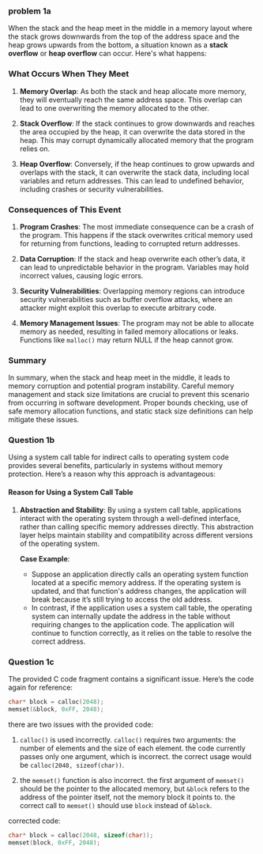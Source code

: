 ### problem 1a
When the stack and the heap meet in the middle in a memory layout where the stack grows downwards from the top of the address space and the heap grows upwards from the bottom, a situation known as a **stack overflow** or **heap overflow** can occur. Here's what happens:

### What Occurs When They Meet

1. **Memory Overlap**: As both the stack and heap allocate more memory, they will eventually reach the same address space. This overlap can lead to one overwriting the memory allocated to the other.

2. **Stack Overflow**: If the stack continues to grow downwards and reaches the area occupied by the heap, it can overwrite the data stored in the heap. This may corrupt dynamically allocated memory that the program relies on.

3. **Heap Overflow**: Conversely, if the heap continues to grow upwards and overlaps with the stack, it can overwrite the stack data, including local variables and return addresses. This can lead to undefined behavior, including crashes or security vulnerabilities.

### Consequences of This Event

1. **Program Crashes**: The most immediate consequence can be a crash of the program. This happens if the stack overwrites critical memory used for returning from functions, leading to corrupted return addresses.

2. **Data Corruption**: If the stack and heap overwrite each other’s data, it can lead to unpredictable behavior in the program. Variables may hold incorrect values, causing logic errors.

3. **Security Vulnerabilities**: Overlapping memory regions can introduce security vulnerabilities such as buffer overflow attacks, where an attacker might exploit this overlap to execute arbitrary code.

4. **Memory Management Issues**: The program may not be able to allocate memory as needed, resulting in failed memory allocations or leaks. Functions like `malloc()` may return NULL if the heap cannot grow.

### Summary

In summary, when the stack and heap meet in the middle, it leads to memory corruption and potential program instability. Careful memory management and stack size limitations are crucial to prevent this scenario from occurring in software development. Proper bounds checking, use of safe memory allocation functions, and static stack size definitions can help mitigate these issues.




### Question 1b

Using a system call table for indirect calls to operating system code provides several benefits, particularly in systems without memory protection. Here’s a reason why this approach is advantageous:

#### Reason for Using a System Call Table

1. **Abstraction and Stability**: By using a system call table, applications interact with the operating system through a well-defined interface, rather than calling specific memory addresses directly. This abstraction layer helps maintain stability and compatibility across different versions of the operating system.

   **Case Example**:
   - Suppose an application directly calls an operating system function located at a specific memory address. If the operating system is updated, and that function's address changes, the application will break because it’s still trying to access the old address. 
   - In contrast, if the application uses a system call table, the operating system can internally update the address in the table without requiring changes to the application code. The application will continue to function correctly, as it relies on the table to resolve the correct address.

### Question 1c

The provided C code fragment contains a significant issue. Here’s the code again for reference:

```c
char* block = calloc(2048);
memset(&block, 0xFF, 2048);
```


there are two issues with the provided code:

1. `calloc()` is used incorrectly. `calloc()` requires two arguments: the number of elements and the size of each element. the code currently passes only one argument, which is incorrect. the correct usage would be `calloc(2048, sizeof(char))`.

2. the `memset()` function is also incorrect. the first argument of `memset()` should be the pointer to the allocated memory, but `&block` refers to the address of the pointer itself, not the memory block it points to. the correct call to `memset()` should use `block` instead of `&block`.

corrected code:

```c
char* block = calloc(2048, sizeof(char));
memset(block, 0xFF, 2048);
```